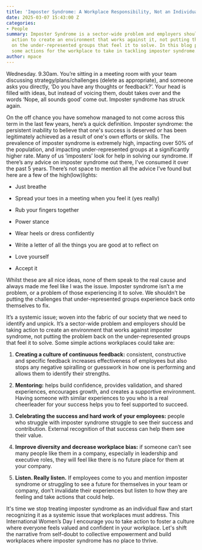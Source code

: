 ```yaml
---
title: 'Imposter Syndrome: A Workplace Responsibility, Not an Individual Burden'
date: 2025-03-07 15:43:00 Z
categories:
- People
summary: Imposter Syndrome is a sector-wide problem and employers should be taking
  action to create an environment that works against it, not putting the problem back
  on the under-represented groups that feel it to solve. In this blog post I suggest
  some actions for the workplace to take in tackling imposter syndrome.
author: mpace
---
```


Wednesday. 9.30am. You’re sitting in a meeting room with your team discussing strategy/plans/challenges (delete as appropriate), and someone asks you directly, ‘Do you have any thoughts or feedback?’. Your head is filled with ideas, but instead of voicing them, doubt takes over and the words ‘Nope, all sounds good’ come out. Imposter syndrome has struck again.

On the off chance you have somehow managed to not come across this term in the last few years, here’s a quick definition. Imposter syndrome: the persistent inability to believe that one's success is deserved or has been legitimately achieved as a result of one's own efforts or skills. The prevalence of imposter syndrome is extremely high, impacting over 50% of the population, and impacting under-represented groups at a significantly higher rate.
Many of us ‘imposters’ look for help in solving our syndrome. If there’s any advice on imposter syndrome out there, I’ve consumed it over the past 5 years.  There’s not space to mention all the advice I’ve found but here are a few of the high(low)lights:

* Just breathe

* Spread your toes in a meeting when you feel it (yes really)

* Rub your fingers together

* Power stance

* Wear heels or dress confidently

* Write a letter of all the things you are good at to reflect on

* Love yourself

* Accept it

Whilst these are all nice ideas, none of them speak to the real cause and always made me feel like I was the issue. Imposter syndrome isn’t a me problem, or a problem of those experiencing it to solve. We shouldn’t be putting the challenges that under-represented groups experience back onto themselves to fix.

It’s a systemic issue; woven into the fabric of our society that we need to identify and unpick. It’s a sector-wide problem and employers should be taking action to create an environment that works against imposter syndrome, not putting the problem back on the under-represented groups that feel it to solve. Some simple actions workplaces could take are:

1. **Creating a culture of continuous feedback:** consistent, constructive and specific feedback increases effectiveness of employees but also stops any negative spiralling or guesswork in how one is performing and allows them to identify their strengths.

2. **Mentoring:** helps build confidence, provides validation, and shared experiences, encourages growth, and creates a supportive environment. Having someone with similar experiences to you who is a real cheerleader for your success helps you to feel supported to succeed.

3. **Celebrating the success and hard work of your employees:** people who struggle with imposter syndrome struggle to see their success and contribution. External recognition of that success can help them see their value.

4. **Improve diversity and decrease workplace bias:** if someone can’t see many people like them in a company, especially in leadership and executive roles, they will feel like there is no future place for them at your company.

5. **Listen. Really listen.** If employees come to you and mention imposter syndrome or struggling to see a future for themselves in your team or company, don’t invalidate their experiences but listen to how they are feeling and take actions that could help.

It's time we stop treating imposter syndrome as an individual flaw and start recognizing it as a systemic issue that workplaces must address. This International Women’s Day I encourage you to take action to foster a culture where everyone feels valued and confident in your workplace. Let's shift the narrative from self-doubt to collective empowerment and build workplaces where imposter syndrome has no place to thrive.